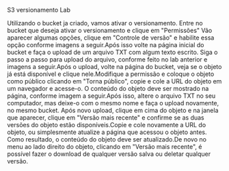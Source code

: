 S3 versionamento Lab

Utilizando o bucket ja criado, vamos ativar o versionamento.
Entre no bucket que deseja ativar o versionamento e clique em "Permissões"
Vão aparecer algumas opções, clique em "Controle de versão" e habilite essa opção conforme imagens a seguir.Após isso volte na página inicial do bucket e faça o upload de um arquivo TXT com algum texto escrito.
Siga o passo a passo para upload do arquivo, conforme feito no lab anterior e imagens a seguir.Após o upload, volte na página do bucket, veja se o objeto já está disponível e clique nele.Modifique a permissão e coloque o objeto como público clicando em "Torna público", copie e cole a URL do objeto em um navegador e acesse-o. O conteúdo do objeto deve ser mostrado na página, conforme imagem a seguir.Após isso, altere o arquivo TXT no seu computador, mas deixe-o com o mesmo nome e faça o upload novamente, no mesmo bucket.
Após novo upload, clique em cima do objeto e na janela que aparecer, clique em "Versão mais recente" e confirme se as duas versões do objeto estão disponíveis.Copie e cole novamente a URL do objeto, ou simplesmente atualize a página que acessou o objeto antes. Como resultado, o conteúdo do objeto deve ser atualizado.De novo no menu ao lado direito do objeto, clicando em "Versão mais recente", é possível fazer o download de qualquer versão salva ou deletar qualquer versão.


